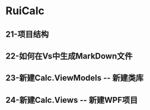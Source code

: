 # RuiCalc
## 21-项目结构
## 22-如何在Vs中生成MarkDown文件
## 23-新建Calc.ViewModels -- 新建类库
## 24-新建Calc.Views -- 新建WPF项目
